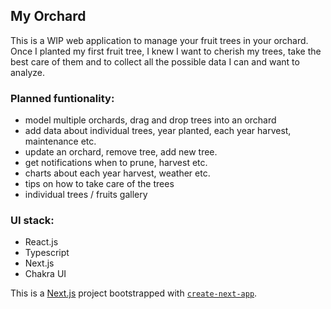 ## My Orchard

This is a WIP web application to manage your fruit trees in your orchard.
Once I planted my first fruit tree, I knew I want to cherish my trees, take the best care of them and to collect all the possible data I can and want to analyze.

### Planned funtionality:

- model multiple orchards, drag and drop trees into an orchard
- add data about individual trees, year planted, each year harvest, maintenance etc.
- update an orchard, remove tree, add new tree.
- get notifications when to prune, harvest etc.
- charts about each year harvest, weather etc.
- tips on how to take care of the trees
- individual trees / fruits gallery

### UI stack:

- React.js
- Typescript
- Next.js
- Chakra UI

This is a [Next.js](https://nextjs.org/) project bootstrapped with [`create-next-app`](https://github.com/vercel/next.js/tree/canary/packages/create-next-app).
